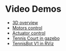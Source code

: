 # Video Demos

* [3D overview](https://drive.google.com/file/d/1ATR15ysar9NvpiEGBQoBEaimcxwtdzJY/view?usp=sharing)
* [Motors control]()
* [Actuator control](https://drive.google.com/file/d/1KERbm8YpcWQQ3XklB0WpKhzmQzhS0fMN/view?usp=sharing)
* [Tennis Court in gazebo](https://drive.google.com/file/d/1kdG3kgPG80MRxjjYmwbdfLqyGcjW15ck/view?usp=sharing)
* [TennisBot V1 in RViz](https://drive.google.com/file/d/1K_xSpBqOkkCilqj5o8Mh0_ldypU9PAPF/view?usp=sharing)
